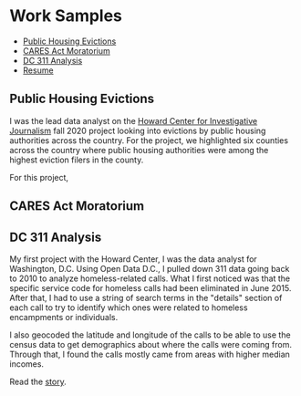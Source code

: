 Work Samples
================

  - [Public Housing Evictions](#pha)
  - [CARES Act Moratorium](#cares)
  - [DC 311 Analysis](#dc)
  - [Resume](https://mayapottigerblog.wordpress.com/resume/)
  
## Public Housing Evictions

I was the lead data analyst on the [Howard Center for Investigative Journalism](https://merrill.umd.edu/about-merrill/signature-programs/the-howard-center-for-investigative-journalism/) fall 2020 project looking into evictions by public housing authorities across the country. For the project, we highlighted six counties across the country where public housing authorities were among the highest eviction filers in the county.

For this project, 

<a id="pha"></a>

## CARES Act Moratorium



<a id="cares"></a>

## DC 311 Analysis

My first project with the Howard Center, I was the data analyst for Washington, D.C. Using Open Data D.C., I pulled down 311 data going back to 2010 to analyze homeless-related calls. What I first noticed was that the specific service code for homeless calls had been eliminated in June 2015. After that, I had to use a string of search terms in the "details" section of each call to try to identify which ones were related to homeless encampments or individuals.

I also geocoded the latitude and longitude of the calls to be able to use the census data to get demographics about where the calls were coming from. Through that, I found the calls mostly came from areas with higher median incomes.

Read the [story](https://homeless.cnsmaryland.org/2020/06/29/illegal-to-beg-for-food/).

<a id="dc"></a>